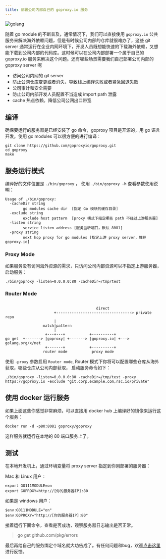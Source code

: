 ```yaml
---
title: 部署公司内部自己的 goproxy.io 服务
---
```


![golang](/images/code1.jpg)

随着 go module 的不断普及，通常情况下，我们可以直接使用 `goproxy.io` 公共服务来解决海外依赖问题，但是有时候公司内部的仓库就很难办了，这些 git server 通常运行在企业内网环境下，开发人员既想能快速的下载海外依赖，又想能下载到公司内部的代码库。这时候可以在公司内部部署一个属于自己的 goproxy.io 服务来解决这个问题。还有哪些场景需要我们自己部署公司内部的 goproxy server 呢

* 访问公司内网的 git server
* 防止公网仓库变更或者消失，导致线上编译失败或者紧急回退失败
* 公司审计和安全需要
* 防止公司内部开发人员配置不当造成 import path 泄露
* cache 热点依赖，降低公司公网出口带宽

## 编译

确保要运行的服务器是已经安装了 go 命令，goproxy 项目是开源的，用 go 语言开发，使用 go modules 可以很方便的进行编译：

```shell
git clone https://github.com/goproxyio/goproxy.git
cd goproxy
make
```
## 服务运行模式

编译好的文件位置是 `./bin/goproxy` ， 使用 `./bin/goproxy -h` 查看参数使用说明：

```shell
Usage of ./bin/goproxy:
  -cacheDir string
        go modules cache dir  [指定 Go 模块的缓存目录]
  -exclude string
        exclude host pattern  [proxy 模式下指定哪些 path 不经过上游服务器]
  -listen string
        service listen address [服务监听端口，默认 8081]
  -proxy string
        next hop proxy for go modules [指定上游 proxy server，推荐 goproxy.io]
```
### Proxy Mode

如果服务没有访问海外资源的需求，只访问公司内部资源可以不指定上游服务器，启动服务：

```shell
./bin/goproxy -listen=0.0.0.0:80 -cacheDir=/tmp/test
```

### Router Mode

```

                                         direct
                      +----------------------------------> private repo
                      |
                 match|pattern
                      |
                  +---+---+           +----------+
go get  +-------> |goproxy| +-------> |goproxy.io| +---> golang.org/x/net
                  +-------+           +----------+
                 router mode           proxy mode
```

使用 `-proxy` 参数启用 `Router mode`, Router 模式下你将可以配置哪些仓库从海外获取，哪些仓库从公司内部获取， 启动服务命令如下：

```shell
./bin/goproxy -listen=0.0.0.0:80 -cacheDir=/tmp/test -proxy https://goproxy.io -exclude "git.corp.example.com,rsc.io/private"
```

## 使用 docker 运行服务

如果上面这些你感觉非常麻烦，可以直接用 docker hub 上编译好的镜像来运行这个服务：

```
docker run -d -p80:8081 goproxy/goproxy
```

这样服务就运行在本地的 80 端口服务上了。

## 测试

在本地开发机上，通过环境变量将 proxy server 指定到你刚部署的服务器：

Mac 和 Linux 用户：
```shell
export GO111MODULE=on
export GOPROXY=http://[你的服务器IP]:80
```

如果是 windows 用户：

```
$env:GO111MODULE="on"
$env:GOPROXY="http://[你的服务器IP]:80"
```

接着运行下面命令，查看是否成功，观察服务器日志输出是否正常。

> go get github.com/pkg/errors

最后再给自己的服务绑定个域名就大功告成了。有任何问题和bug，欢迎[点击这里](https://github.com/goproxyio/goproxy/issues/new)进行反馈。